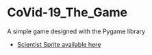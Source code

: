 # CoVid-19_The_Game
A simple game designed with the Pygame library

- [Scientist Sprite available here](https://www.piskelapp.com/p/agxzfnBpc2tlbC1hcHByEwsSBlBpc2tlbBiAgKCdvImeCww/view) 
